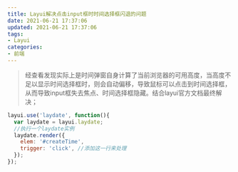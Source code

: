 ```yaml
---
title: Layui解决点击input框时时间选择框闪退的问题
date: 2021-06-21 17:37:06
updated: 2021-06-21 17:37:06
tags:
- Layui
categories:
- 前端
---
```


>经查看发现实际上是时间弹窗自身计算了当前浏览器的可用高度，当高度不足以显示时间选择框时，则会自动偏移，导致鼠标可以点击到时间选择框，从而导致input框失去焦点、时间选择框隐藏。结合layui官方文档最终解决；

<!--more-->

```js
layui.use('laydate', function(){
  var laydate = layui.laydate;
  //执行一个laydate实例
  laydate.render({
    elem: '#createTime',
    trigger: 'click', //添加这一行来处理
  });
});
```
